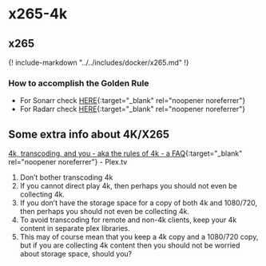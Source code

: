 # x265-4k

## x265

{! include-markdown "../../includes/docker/x265.md" !}
<!-- --8<-- "includes/docker/x265.md" -->

### How to accomplish the Golden Rule

- For Sonarr check [HERE](/Sonarr/Sonarr-Release-Profile-RegEx/#golden-rule){:target="_blank" rel="noopener noreferrer"}
- For Radarr check [HERE](/Radarr/Radarr-collection-of-custom-formats/#x265-hd){:target="_blank" rel="noopener noreferrer"}

## Some extra info about 4K/X265

[4k, transcoding, and you - aka the rules of 4k - a FAQ](https://forums.plex.tv/t/plex-4k-transcoding-and-you-aka-the-rules-of-4k-a-faq/378203){:target="_blank" rel="noopener noreferrer"} - Plex.tv

1. Don’t bother transcoding 4k
1. If you cannot direct play 4k, then perhaps you should not even be collecting 4k.
1. If you don’t have the storage space for a copy of both 4k and 1080/720, then perhaps you should not even be collecting 4k.
1. To avoid transcoding for remote and non-4k clients, keep your 4k content in separate plex libraries.
1. This may of course mean that you keep a 4k copy and a 1080/720 copy, but if you are collecting 4k content then you should not be worried about storage space, should you?
